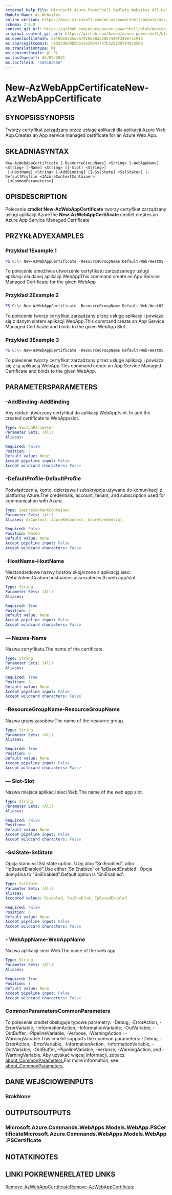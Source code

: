 ```yaml
---
external help file: Microsoft.Azure.PowerShell.Cmdlets.Websites.dll-Help.xml
Module Name: Az.Websites
online version: https://docs.microsoft.com/en-us/powershell/module/az.websites/new-AzWebAppCertificate
schema: 2.0.0
content_git_url: https://github.com/Azure/azure-powershell/blob/master/src/Websites/Websites/help/New-AzWebAppCertificate.md
original_content_git_url: https://github.com/Azure/azure-powershell/blob/master/src/Websites/Websites/help/New-AzWebAppCertificate.md
ms.openlocfilehash: 56f8d69325e5a7918668ac2807449f348e73c91b
ms.sourcegitcommit: c05d3d669b5631e526841f47b22513d78495350b
ms.translationtype: MT
ms.contentlocale: pl-PL
ms.lasthandoff: 02/09/2021
ms.locfileid: "100182450"
---
```

# <span data-ttu-id="a2d45-101">New-AzWebAppCertificate</span><span class="sxs-lookup"><span data-stu-id="a2d45-101">New-AzWebAppCertificate</span></span>

## <span data-ttu-id="a2d45-102">SYNOPSIS</span><span class="sxs-lookup"><span data-stu-id="a2d45-102">SYNOPSIS</span></span>
<span data-ttu-id="a2d45-103">Tworzy certyfikat zarządzany przez usługę aplikacji dla aplikacji Azure Web App.</span><span class="sxs-lookup"><span data-stu-id="a2d45-103">Creates an App service managed certificate for an Azure Web App.</span></span> 

## <span data-ttu-id="a2d45-104">SKŁADNIA</span><span class="sxs-lookup"><span data-stu-id="a2d45-104">SYNTAX</span></span>

```
New-AzWebAppCertificate [-ResourceGroupName] <String> [-WebAppName] <String> [-Name] <String> [[-Slot] <String>]
 [-HostName] <String> [-AddBinding] [[-SslState] <SslState>] [-DefaultProfile <IAzureContextContainer>]
 [<CommonParameters>]
```

## <span data-ttu-id="a2d45-105">OPIS</span><span class="sxs-lookup"><span data-stu-id="a2d45-105">DESCRIPTION</span></span>
<span data-ttu-id="a2d45-106">Polecenie **cmdlet New-AzWebAppCertificate** tworzy certyfikat zarządzany usługi aplikacji Azure</span><span class="sxs-lookup"><span data-stu-id="a2d45-106">The **New-AzWebAppCertificate** cmdlet creates an Azure App Service Managed Certificate</span></span>
## <span data-ttu-id="a2d45-107">PRZYKŁADY</span><span class="sxs-lookup"><span data-stu-id="a2d45-107">EXAMPLES</span></span>

### <span data-ttu-id="a2d45-108">Przykład 1</span><span class="sxs-lookup"><span data-stu-id="a2d45-108">Example 1</span></span>
```powershell
PS C:\> New-AzWebAppCertificate -ResourceGroupName Default-Web-WestUS -WebAppName "ContosoSite" -Name"ContosoCert" -HostName "www.ContosoSite.net"
```

<span data-ttu-id="a2d45-109">To polecenie umożliwia utworzenie certyfikatu zarządzanego usługi aplikacji dla danej aplikacji WebApp</span><span class="sxs-lookup"><span data-stu-id="a2d45-109">This command create an App Service Managed Certificate for the given WebApp</span></span>

### <span data-ttu-id="a2d45-110">Przykład 2</span><span class="sxs-lookup"><span data-stu-id="a2d45-110">Example 2</span></span>
```powershell
PS C:\> New-AzWebAppCertificate -ResourceGroupName Default-Web-WestUS -WebAppName "ContosoSite" -Name"ContosoCert" -HostName "www.ContosoSite.net" -Slot "test" -AddCertBinding
```

<span data-ttu-id="a2d45-111">To polecenie tworzy certyfikat zarządzany przez usługę aplikacji i powiąza się z danym slotem aplikacji WebApp.</span><span class="sxs-lookup"><span data-stu-id="a2d45-111">This command create an App Service Managed Certificate and binds to the given WebApp Slot.</span></span>

### <span data-ttu-id="a2d45-112">Przykład 3</span><span class="sxs-lookup"><span data-stu-id="a2d45-112">Example 3</span></span>
```powershell
PS C:\> New-AzWebAppCertificate -ResourceGroupName Default-Web-WestUS -WebAppName "ContosoSite" -Name"ContosoCert" -HostName "www.ContosoSite.net" -AddBinding
```

<span data-ttu-id="a2d45-113">To polecenie tworzy certyfikat zarządzany przez usługę aplikacji i powiąza się z tą aplikacją WebApp.</span><span class="sxs-lookup"><span data-stu-id="a2d45-113">This command create an App Service Managed Certificate and binds to the given WebApp.</span></span>

## <span data-ttu-id="a2d45-114">PARAMETERS</span><span class="sxs-lookup"><span data-stu-id="a2d45-114">PARAMETERS</span></span>

### <span data-ttu-id="a2d45-115">-AddBinding</span><span class="sxs-lookup"><span data-stu-id="a2d45-115">-AddBinding</span></span>
<span data-ttu-id="a2d45-116">Aby dodać utworzony certyfikat do aplikacji WebApp/slot.</span><span class="sxs-lookup"><span data-stu-id="a2d45-116">To add the created certificate to WebApp/slot.</span></span>

```yaml
Type: SwitchParameter
Parameter Sets: (All)
Aliases:

Required: False
Position: 5
Default value: None
Accept pipeline input: False
Accept wildcard characters: False
```

### <span data-ttu-id="a2d45-117">-DefaultProfile</span><span class="sxs-lookup"><span data-stu-id="a2d45-117">-DefaultProfile</span></span>
<span data-ttu-id="a2d45-118">Poświadczenia, konto, dzierżawa i subskrypcja używane do komunikacji z platformą Azure.</span><span class="sxs-lookup"><span data-stu-id="a2d45-118">The credentials, account, tenant, and subscription used for communication with Azure.</span></span>

```yaml
Type: IAzureContextContainer
Parameter Sets: (All)
Aliases: AzContext, AzureRmContext, AzureCredential

Required: False
Position: Named
Default value: None
Accept pipeline input: False
Accept wildcard characters: False
```

### <span data-ttu-id="a2d45-119">-HostName</span><span class="sxs-lookup"><span data-stu-id="a2d45-119">-HostName</span></span>
<span data-ttu-id="a2d45-120">Niestandardowe nazwy hostów skojarzone z aplikacją sieci Web/slotem.</span><span class="sxs-lookup"><span data-stu-id="a2d45-120">Custom hostnames associated with web app/slot.</span></span>

```yaml
Type: String
Parameter Sets: (All)
Aliases:

Required: True
Position: 4
Default value: None
Accept pipeline input: False
Accept wildcard characters: False
```

### <span data-ttu-id="a2d45-121">— Nazwa</span><span class="sxs-lookup"><span data-stu-id="a2d45-121">-Name</span></span>
<span data-ttu-id="a2d45-122">Nazwa certyfikatu.</span><span class="sxs-lookup"><span data-stu-id="a2d45-122">The name of the certificate.</span></span>

```yaml
Type: String
Parameter Sets: (All)
Aliases:

Required: True
Position: 2
Default value: None
Accept pipeline input: False
Accept wildcard characters: False
```

### <span data-ttu-id="a2d45-123">-ResourceGroupName</span><span class="sxs-lookup"><span data-stu-id="a2d45-123">-ResourceGroupName</span></span>
<span data-ttu-id="a2d45-124">Nazwa grupy zasobów.</span><span class="sxs-lookup"><span data-stu-id="a2d45-124">The name of the resource group.</span></span>

```yaml
Type: String
Parameter Sets: (All)
Aliases:

Required: True
Position: 0
Default value: None
Accept pipeline input: False
Accept wildcard characters: False
```

### <span data-ttu-id="a2d45-125">— Slot</span><span class="sxs-lookup"><span data-stu-id="a2d45-125">-Slot</span></span>
<span data-ttu-id="a2d45-126">Nazwa miejsca aplikacji sieci Web.</span><span class="sxs-lookup"><span data-stu-id="a2d45-126">The name of the web app slot.</span></span>

```yaml
Type: String
Parameter Sets: (All)
Aliases:

Required: False
Position: 3
Default value: None
Accept pipeline input: False
Accept wildcard characters: False
```

### <span data-ttu-id="a2d45-127">-SslState</span><span class="sxs-lookup"><span data-stu-id="a2d45-127">-SslState</span></span>
<span data-ttu-id="a2d45-128">Opcja stanu ssl.</span><span class="sxs-lookup"><span data-stu-id="a2d45-128">Ssl state option.</span></span>
<span data-ttu-id="a2d45-129">Użyj albo "SniEnabled", albo "IpBasedEnabled".</span><span class="sxs-lookup"><span data-stu-id="a2d45-129">Use either 'SniEnabled' or 'IpBasedEnabled'.</span></span>
<span data-ttu-id="a2d45-130">Opcja domyślna to "SniEnabled".</span><span class="sxs-lookup"><span data-stu-id="a2d45-130">Default option is 'SniEnabled'.</span></span>

```yaml
Type: SslState
Parameter Sets: (All)
Aliases:
Accepted values: Disabled, SniEnabled, IpBasedEnabled

Required: False
Position: 6
Default value: None
Accept pipeline input: False
Accept wildcard characters: False
```

### <span data-ttu-id="a2d45-131">- WebAppName</span><span class="sxs-lookup"><span data-stu-id="a2d45-131">-WebAppName</span></span>
<span data-ttu-id="a2d45-132">Nazwa aplikacji sieci Web.</span><span class="sxs-lookup"><span data-stu-id="a2d45-132">The name of the web app.</span></span>

```yaml
Type: String
Parameter Sets: (All)
Aliases:

Required: True
Position: 1
Default value: None
Accept pipeline input: False
Accept wildcard characters: False
```

### <span data-ttu-id="a2d45-133">CommonParameters</span><span class="sxs-lookup"><span data-stu-id="a2d45-133">CommonParameters</span></span>
<span data-ttu-id="a2d45-134">To polecenie cmdlet obsługuje typowe parametry: -Debug, -ErrorAction, -ErrorVariable, -InformationAction, -InformationVariable, -OutVariable, -OutBuffer, -PipelineVariable, -Verbose, -WarningAction i -WarningVariable.</span><span class="sxs-lookup"><span data-stu-id="a2d45-134">This cmdlet supports the common parameters: -Debug, -ErrorAction, -ErrorVariable, -InformationAction, -InformationVariable, -OutVariable, -OutBuffer, -PipelineVariable, -Verbose, -WarningAction, and -WarningVariable.</span></span> <span data-ttu-id="a2d45-135">Aby uzyskać więcej informacji, zobacz [about_CommonParameters.](http://go.microsoft.com/fwlink/?LinkID=113216)</span><span class="sxs-lookup"><span data-stu-id="a2d45-135">For more information, see [about_CommonParameters](http://go.microsoft.com/fwlink/?LinkID=113216).</span></span>

## <span data-ttu-id="a2d45-136">DANE WEJŚCIOWE</span><span class="sxs-lookup"><span data-stu-id="a2d45-136">INPUTS</span></span>

### <span data-ttu-id="a2d45-137">Brak</span><span class="sxs-lookup"><span data-stu-id="a2d45-137">None</span></span>

## <span data-ttu-id="a2d45-138">OUTPUTS</span><span class="sxs-lookup"><span data-stu-id="a2d45-138">OUTPUTS</span></span>

### <span data-ttu-id="a2d45-139">Microsoft.Azure.Commands.WebApps.Models.WebApp.PSCertificate</span><span class="sxs-lookup"><span data-stu-id="a2d45-139">Microsoft.Azure.Commands.WebApps.Models.WebApp.PSCertificate</span></span>

## <span data-ttu-id="a2d45-140">NOTATKI</span><span class="sxs-lookup"><span data-stu-id="a2d45-140">NOTES</span></span>

## <span data-ttu-id="a2d45-141">LINKI POKREWNE</span><span class="sxs-lookup"><span data-stu-id="a2d45-141">RELATED LINKS</span></span>
[<span data-ttu-id="a2d45-142">Remove-AzWebAppCertificate</span><span class="sxs-lookup"><span data-stu-id="a2d45-142">Remove-AzWebAppCertificate</span></span>](./Remove-AzWebAppCertificate.md)